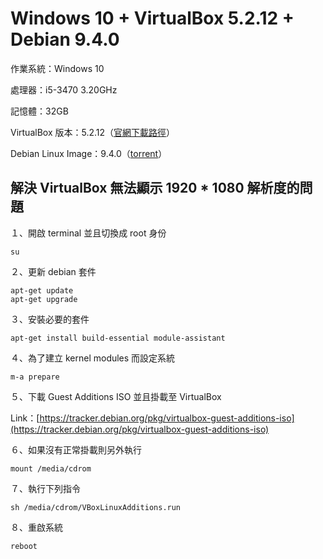 # Windows 10 + VirtualBox 5.2.12 + Debian 9.4.0

作業系統：Windows 10

處理器：i5-3470 3.20GHz

記憶體：32GB

VirtualBox 版本：5.2.12（[官網下載路徑](https://www.virtualbox.org/wiki/Downloads)）

Debian Linux Image：9.4.0（[torrent](https://cdimage.debian.org/debian-cd/current/amd64/bt-dvd/debian-9.4.0-amd64-DVD-1.iso.torrent "Debian 9.4.0")）

## 解決 VirtualBox 無法顯示 1920 \* 1080 解析度的問題

１、開啟 terminal 並且切換成 root 身份

```
su
```

２、更新 debian 套件

```
apt-get update
apt-get upgrade
```

３、安裝必要的套件

```
apt-get install build-essential module-assistant
```

４、為了建立 kernel modules 而設定系統

```
m-a prepare
```

５、下載 Guest Additions ISO 並且掛載至 VirtualBox

Link：[https://tracker.debian.org/pkg/virtualbox-guest-additions-iso](https://tracker.debian.org/pkg/virtualbox-guest-additions-iso)

６、如果沒有正常掛載則另外執行

```
mount /media/cdrom
```

７、執行下列指令

```
sh /media/cdrom/VBoxLinuxAdditions.run
```

８、重啟系統

```
reboot
```



